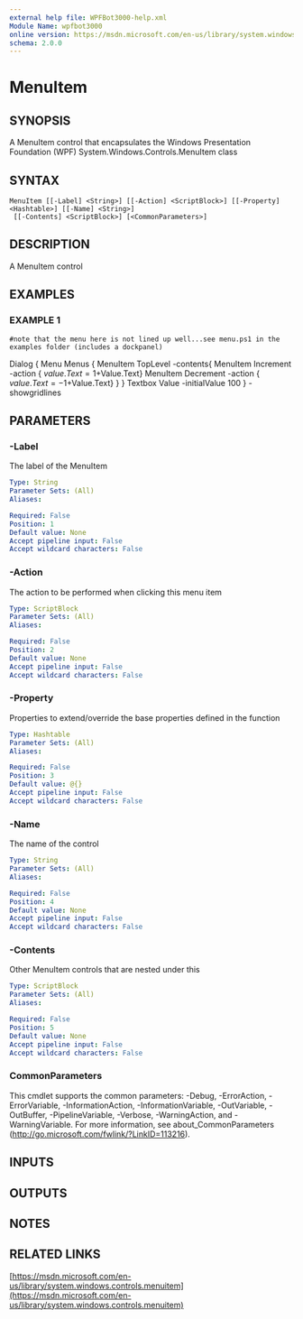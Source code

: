 ```yaml
---
external help file: WPFBot3000-help.xml
Module Name: wpfbot3000
online version: https://msdn.microsoft.com/en-us/library/system.windows.controls.menuitem
schema: 2.0.0
---
```


# MenuItem

## SYNOPSIS
A MenuItem control that encapsulates the Windows Presentation Foundation (WPF) System.Windows.Controls.MenuItem class

## SYNTAX

```
MenuItem [[-Label] <String>] [[-Action] <ScriptBlock>] [[-Property] <Hashtable>] [[-Name] <String>]
 [[-Contents] <ScriptBlock>] [<CommonParameters>]
```

## DESCRIPTION
A MenuItem control

## EXAMPLES

### EXAMPLE 1
```
#note that the menu here is not lined up well...see menu.ps1 in the examples folder (includes a dockpanel)
```

Dialog {
    Menu Menus {
        MenuItem TopLevel -contents{
            MenuItem Increment -action { $value.Text=1+$Value.Text}
            MenuItem Decrement -action { $value.Text=-1+$Value.Text}
        }
    }
    Textbox Value -initialValue 100
} -showgridlines

## PARAMETERS

### -Label
The label of the MenuItem

```yaml
Type: String
Parameter Sets: (All)
Aliases:

Required: False
Position: 1
Default value: None
Accept pipeline input: False
Accept wildcard characters: False
```

### -Action
The action to be performed when clicking this menu item

```yaml
Type: ScriptBlock
Parameter Sets: (All)
Aliases:

Required: False
Position: 2
Default value: None
Accept pipeline input: False
Accept wildcard characters: False
```

### -Property
Properties to extend/override the base properties defined in the function

```yaml
Type: Hashtable
Parameter Sets: (All)
Aliases:

Required: False
Position: 3
Default value: @{}
Accept pipeline input: False
Accept wildcard characters: False
```

### -Name
The name of the control

```yaml
Type: String
Parameter Sets: (All)
Aliases:

Required: False
Position: 4
Default value: None
Accept pipeline input: False
Accept wildcard characters: False
```

### -Contents
Other MenuItem controls that are nested under this

```yaml
Type: ScriptBlock
Parameter Sets: (All)
Aliases:

Required: False
Position: 5
Default value: None
Accept pipeline input: False
Accept wildcard characters: False
```

### CommonParameters
This cmdlet supports the common parameters: -Debug, -ErrorAction, -ErrorVariable, -InformationAction, -InformationVariable, -OutVariable, -OutBuffer, -PipelineVariable, -Verbose, -WarningAction, and -WarningVariable.
For more information, see about_CommonParameters (http://go.microsoft.com/fwlink/?LinkID=113216).

## INPUTS

## OUTPUTS

## NOTES

## RELATED LINKS

[https://msdn.microsoft.com/en-us/library/system.windows.controls.menuitem](https://msdn.microsoft.com/en-us/library/system.windows.controls.menuitem)

